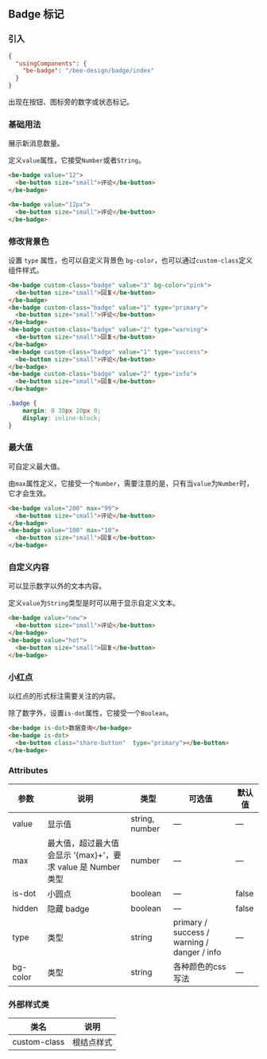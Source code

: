 ## Badge 标记

### 引入

```json
{
  "usingComponents": {
    "be-badge": "/bee-design/badge/index"
  }
}
```

出现在按钮、图标旁的数字或状态标记。

### 基础用法

展示新消息数量。

定义`value`属性，它接受`Number`或者`String`。

```html
<be-badge value="12">
  <be-button size="small">评论</be-button>
</be-badge>

<be-badge value="12px">
  <be-button size="small">评论</be-button>
</be-badge>
```

### 修改背景色

设置 `type` 属性，也可以自定义背景色 `bg-color`，也可以通过`custom-class`定义组件样式。

```html
<be-badge custom-class="badge" value="3" bg-color="pink">
  <be-button size="small">回复</be-button>
</be-badge>
<be-badge custom-class="badge" value="1" type="primary">
  <be-button size="small">评论</be-button>
</be-badge>
<be-badge custom-class="badge" value="2" type="warning">
  <be-button size="small">回复</be-button>
</be-badge>
<be-badge custom-class="badge" value="1" type="success">
  <be-button size="small">评论</be-button>
</be-badge>
<be-badge custom-class="badge" value="2" type="info">
  <be-button size="small">回复</be-button>
</be-badge>
```

```css
.badge {
    margin: 0 30px 20px 0;
    display: inline-block;
}
```

### 最大值

可自定义最大值。

由`max`属性定义，它接受一个`Number`，需要注意的是，只有当`value`为`Number`时，它才会生效。

```html
<be-badge value="200" max="99">
  <be-button size="small">评论</be-button>
</be-badge>
<be-badge value="100" max="10">
  <be-button size="small">回复</be-button>
</be-badge>
```


### 自定义内容

可以显示数字以外的文本内容。

 定义`value`为`String`类型是时可以用于显示自定义文本。

```html
<be-badge value="new">
  <be-button size="small">评论</be-button>
</be-badge>
<be-badge value="hot">
  <be-button size="small">回复</be-button>
</be-badge>
```


### 小红点

以红点的形式标注需要关注的内容。

 除了数字外，设置`is-dot`属性，它接受一个`Boolean`。

```html
<be-badge is-dot>数据查询</be-badge>
<be-badge is-dot>
  <be-button class="share-button"  type="primary"></be-button>
</be-badge>
```


### Attributes
| 参数          | 说明            | 类型            | 可选值                 | 默认值   |
|------------- |---------------- |---------------- |---------------------- |-------- |
| value        | 显示值           | string, number  |          —            |    —    |
| max          | 最大值，超过最大值会显示 '{max}+'，要求 value 是 Number 类型    | number  |         —              |     —    |
| is-dot       | 小圆点           | boolean         |         —             |  false  |
| hidden       | 隐藏 badge       | boolean         |         —             |  false  |
| type         | 类型             | string          | primary / success / warning / danger / info |    —    |
| bg-color     | 类型             | string          | 各种颜色的css写法 |    —    |


### 外部样式类

| 类名     | 说明                |
|---------|---------------------|
| custom-class | 根结点样式 |